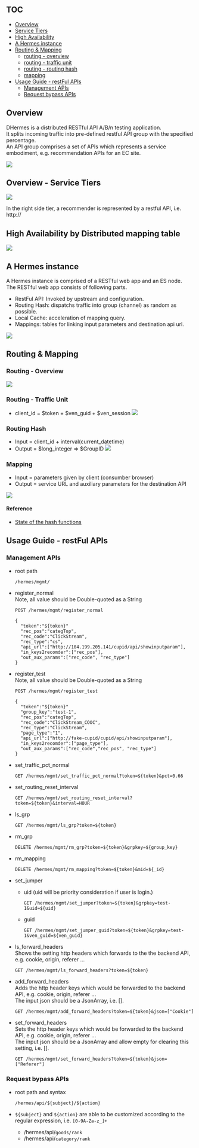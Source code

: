 
## TOC
* [Overview](#overview)
* [Service Tiers](#overview---service-tiers)
* [High Availability](#high-availability-by-distributed-mapping-table)
* [A Hermes instance](#a-hermes-instance)
* [Routing & Mapping](#routing--mapping)
  * [routing - overview](#routing---overview)
  * [routing - traffic unit](#routing---traffic-unit)
  * [routing - routing hash](#routing-hash)
  * [mapping](#mapping)
* [Usage Guide - restFul APIs](#usage-guide---restful-apis)
  * [Management APIs](#management-apis)
  * [Request bypass APIs](#request-bypass-apis)

## Overview
DHermes is a distributed RESTful API A/B/n testing application.  
It splits incoming traffic into pre-defined restful API group with the specified percentage.  
An API group comprises a set of APIs which represents a service embodiment, e.g. recommendation APIs for an EC site.

![](https://storage.cloud.google.com/venraas-github/img/hermes_overview.PNG?supportedpurview=project)

## Overview - Service Tiers
![](https://drive.google.com/uc?id=0B78KhWqVkVmtRUh3RV9oRmE2Mk0)

In the right side tier, a recommender is represented by a restful API, i.e. http://

## High Availability by Distributed mapping table

![](https://drive.google.com/uc?id=0B78KhWqVkVmteFFhSDBMMm1nV2s)

## A Hermes instance
A Hermes instance is comprised of a RESTful web app and an ES node.  
The RESTful web app consists of following parts.
* RestFul API: Invoked by upstream and configuration.
* Routing Hash: dispatchs traffic into group (channel) as random as possible.
* Local Cache: acceleration of mapping query.
* Mappings: tables for linking input parameters and destination api url.

![](https://drive.google.com/uc?id=0B78KhWqVkVmtaWU1Z0FVYWVJSUk)

## Routing & Mapping 
### Routing - Overview
![](https://drive.google.com/uc?id=0B78KhWqVkVmtTGl6QjdXSE1sMkk)

### Routing - Traffic Unit
* client_id = $token + $ven_guid + $ven_session
![](https://drive.google.com/uc?id=0B78KhWqVkVmtcXcycUdjTmZMZjQ)

### Routing Hash
* Input = client_id + interval(current_datetime)
* Output = $long_integer => $GroupID
![](https://drive.google.com/uc?id=0B78KhWqVkVmtZDlXMS15Nm0zYjA)

### Mapping 
* Input = parameters given by client (consumber browser)
* Output = service URL and auxiliary parameters for the destination API

![](https://drive.google.com/uc?id=0B78KhWqVkVmtd0pFaUdRUllOMk0)

#### Reference
* [State of the hash functions](http://blog.reverberate.org/2012/01/state-of-hash-functions-2012.html)

## Usage Guide - restFul APIs
### Management APIs
* root path
  ```
  /hermes/mgmt/
  ```

* register_normal  
  Note, all value should be Double-quoted as a String
  ```
  POST /hermes/mgmt/register_normal

  {
    "token":"${token}"
    "rec_pos":"categTop",
    "rec_code":"ClickStream",
    "rec_type":"cs",
    "api_url":["http://104.199.205.141/cupid/api/showinputparam"],
    "in_keys2recomder":["rec_pos"],
    "out_aux_params":["rec_code", "rec_type"]
  }
  ```

* register_test  
  Note, all value should be Double-quoted as a String
  ```
  POST /hermes/mgmt/register_test
  
  {
    "token":"${token}"
    "group_key":"test-1",
    "rec_pos":"categTop",
    "rec_code":"ClickStream_COOC",
    "rec_type":"ClickStream",
    "page_type":"1",
    "api_url":["http://fake-cupid/cupid/api/showinputparam"],
    "in_keys2recomder":["page_type"],
    "out_aux_params":["rec_code","rec_pos", "rec_type"]
  }
  ```

* set_traffic_pct_normal
  ```
  GET /hermes/mgmt/set_traffic_pct_normal?token=${token}&pct=0.66
  ```

* set_routing_reset_interval
  ```
  GET /hermes/mgmt/set_routing_reset_interval?token=${token}&interval=HOUR
  ```

* ls_grp
  ```
  GET /hermes/mgmt/ls_grp?token=${token}
  ```

* rm_grp
  ```
  DELETE /hermes/mgmt/rm_grp?token=${token}&grpkey=${group_key}
  ```

* rm_mapping
  ```
  DELETE /hermes/mgmt/rm_mapping?token=${token}&mid=${_id}
  ```

* set_jumper
  * uid (uid will be priority consideration if user is login.)
    ```
    GET /hermes/mgmt/set_jumper?token=${token}&grpkey=test-1&uid=${uid}
    ```
  * guid  
    ```
    GET /hermes/mgmt/set_jumper_guid?token=${token}&grpkey=test-1&ven_guid=${ven_guid}
    ```

* ls_forward_headers  
  Shows the setting http headers which forwards to the the backend API, e.g. cookie, origin, referer ...  
  ```
  GET /hermes/mgmt/ls_forward_headers?token=${token}
  ```  

* add_forward_headers  
  Adds the http header keys which would be forwarded to the backend API, e.g. cookie, origin, referer ...  
  The input json should be a JsonArray, i.e. [].  
  ```
  GET /hermes/mgmt/add_forward_headers?token=${token}&json=["Cookie"]
  ```

* set_forward_headers  
  Sets the http header keys which would be forwarded to the backend API, e.g. cookie, origin, referer ...  
  The input json should be a JsonArray and allow empty for clearing this setting, i.e. [].
  ```
  GET /hermes/mgmt/set_forward_headers?token=${token}&json=["Referer"]
  ```

### Request bypass APIs 
* root path and syntax
  ```
  /hermes/api/${subject}/${action}
  ```
  
* `${subject}` and `${action}` are able to be customized according to the regular expression, i.e. `[0-9A-Za-z_]+`
  * /hermes/api/`goods/rank`
  * /hermes/api/`category/rank`

